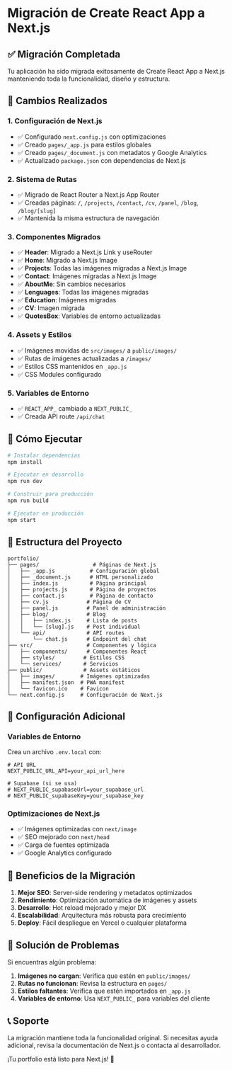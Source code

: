 # Migración de Create React App a Next.js

## ✅ Migración Completada

Tu aplicación ha sido migrada exitosamente de Create React App a Next.js manteniendo toda la funcionalidad, diseño y estructura.

## 🔄 Cambios Realizados

### 1. Configuración de Next.js
- ✅ Configurado `next.config.js` con optimizaciones
- ✅ Creado `pages/_app.js` para estilos globales
- ✅ Creado `pages/_document.js` con metadatos y Google Analytics
- ✅ Actualizado `package.json` con dependencias de Next.js

### 2. Sistema de Rutas
- ✅ Migrado de React Router a Next.js App Router
- ✅ Creadas páginas: `/`, `/projects`, `/contact`, `/cv`, `/panel`, `/blog`, `/blog/[slug]`
- ✅ Mantenida la misma estructura de navegación

### 3. Componentes Migrados
- ✅ **Header**: Migrado a Next.js Link y useRouter
- ✅ **Home**: Migrado a Next.js Image
- ✅ **Projects**: Todas las imágenes migradas a Next.js Image
- ✅ **Contact**: Imágenes migradas a Next.js Image
- ✅ **AboutMe**: Sin cambios necesarios
- ✅ **Lenguages**: Todas las imágenes migradas
- ✅ **Education**: Imágenes migradas
- ✅ **CV**: Imagen migrada
- ✅ **QuotesBox**: Variables de entorno actualizadas

### 4. Assets y Estilos
- ✅ Imágenes movidas de `src/images/` a `public/images/`
- ✅ Rutas de imágenes actualizadas a `/images/`
- ✅ Estilos CSS mantenidos en `_app.js`
- ✅ CSS Modules configurado

### 5. Variables de Entorno
- ✅ `REACT_APP_` cambiado a `NEXT_PUBLIC_`
- ✅ Creada API route `/api/chat`

## 🚀 Cómo Ejecutar

```bash
# Instalar dependencias
npm install

# Ejecutar en desarrollo
npm run dev

# Construir para producción
npm run build

# Ejecutar en producción
npm start
```

## 📁 Estructura del Proyecto

```
portfolio/
├── pages/                 # Páginas de Next.js
│   ├── _app.js           # Configuración global
│   ├── _document.js      # HTML personalizado
│   ├── index.js          # Página principal
│   ├── projects.js       # Página de proyectos
│   ├── contact.js        # Página de contacto
│   ├── cv.js            # Página de CV
│   ├── panel.js         # Panel de administración
│   ├── blog/            # Blog
│   │   ├── index.js     # Lista de posts
│   │   └── [slug].js    # Post individual
│   └── api/             # API routes
│       └── chat.js      # Endpoint del chat
├── src/                 # Componentes y lógica
│   ├── components/      # Componentes React
│   ├── styles/         # Estilos CSS
│   └── services/       # Servicios
├── public/             # Assets estáticos
│   ├── images/        # Imágenes optimizadas
│   ├── manifest.json  # PWA manifest
│   └── favicon.ico    # Favicon
└── next.config.js     # Configuración de Next.js
```

## 🔧 Configuración Adicional

### Variables de Entorno
Crea un archivo `.env.local` con:

```env
# API URL
NEXT_PUBLIC_URL_API=your_api_url_here

# Supabase (si se usa)
# NEXT_PUBLIC_supabaseUrl=your_supabase_url
# NEXT_PUBLIC_supabaseKey=your_supabase_key
```

### Optimizaciones de Next.js
- ✅ Imágenes optimizadas con `next/image`
- ✅ SEO mejorado con `next/head`
- ✅ Carga de fuentes optimizada
- ✅ Google Analytics configurado

## 🎯 Beneficios de la Migración

1. **Mejor SEO**: Server-side rendering y metadatos optimizados
2. **Rendimiento**: Optimización automática de imágenes y assets
3. **Desarrollo**: Hot reload mejorado y mejor DX
4. **Escalabilidad**: Arquitectura más robusta para crecimiento
5. **Deploy**: Fácil despliegue en Vercel o cualquier plataforma

## 🐛 Solución de Problemas

Si encuentras algún problema:

1. **Imágenes no cargan**: Verifica que estén en `public/images/`
2. **Rutas no funcionan**: Revisa la estructura en `pages/`
3. **Estilos faltantes**: Verifica que estén importados en `_app.js`
4. **Variables de entorno**: Usa `NEXT_PUBLIC_` para variables del cliente

## 📞 Soporte

La migración mantiene toda la funcionalidad original. Si necesitas ayuda adicional, revisa la documentación de Next.js o contacta al desarrollador.

¡Tu portfolio está listo para Next.js! 🎉
